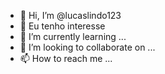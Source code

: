
- 👋 Hi, I’m @lucaslindo123
- 👀 Eu tenho interesse 
- 🌱 I’m currently learning ...
- 💞️ I’m looking to collaborate on ...
- 📫 How to reach me ...

<!---
lucaslindo123/lucaslindo123 is a ✨ special ✨ repository because its `README.md` (this file) appears on your GitHub profile.
You can click the Preview link to take a look at your changes.
--->
